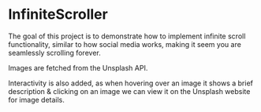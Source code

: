 # InfiniteScroller
The goal of this project is to demonstrate how to implement infinite scroll functionality, similar to how social media works, making it seem you are seamlessly scrolling forever.


Images are fetched from the Unsplash API.


Interactivity is also added, as when hovering over an image it shows a brief description & clicking on an image we can view it on the Unsplash website for image details.

